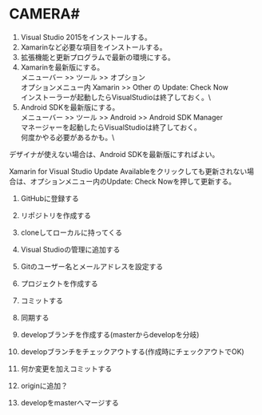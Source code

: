 ﻿CAMERA&#35;
===




1. Visual Studio 2015をインストールする。
1. Xamarinなど必要な項目をインストールする。
1. 拡張機能と更新プログラムで最新の環境にする。
1. Xamarinを最新版にする。\
メニューバー >> ツール >> オプション\
オプションメニュー内 Xamarin >> Other の Update: Check Now\
インストーラーが起動したらVisualStudioは終了しておく。\
1. Android SDKを最新版にする。\
メニューバー >> ツール >> Android >> Android SDK Manager\
マネージャーを起動したらVisualStudioは終了しておく。\
何度かやる必要があるかも。\


デザイナが使えない場合は、Android SDKを最新版にすればよい。

Xamarin for Visual Studio Update Availableをクリックしても更新されない場合は、オプションメニュー内のUpdate: Check Nowを押して更新する。

1. GitHubに登録する
1. リポジトリを作成する
1. cloneしてローカルに持ってくる
1. Visual Studioの管理に追加する
1. Gitのユーザー名とメールアドレスを設定する

1. プロジェクトを作成する
1. コミットする
1. 同期する

1. developブランチを作成する(masterからdevelopを分岐)
1. developブランチをチェックアウトする(作成時にチェックアウトでOK)
1. 何か変更を加えコミットする
1. originに追加？

1. developをmasterへマージする
